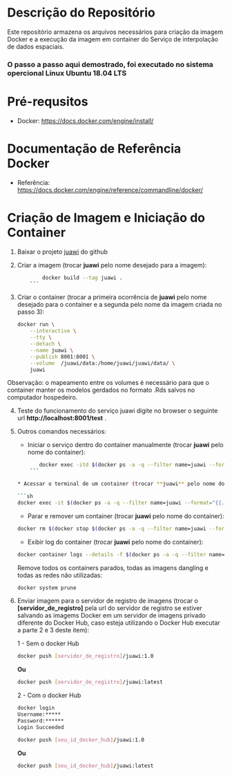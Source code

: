 # Descrição do Repositório

Este repositório armazena os arquivos necessários para criação da imagem Docker e a execução da imagem em container do Serviço de interpolação de dados espaciais.

### O passo a passo aqui demostrado, foi executado no sistema opercional Linux Ubuntu 18.04 LTS

# Pré-requsitos

* Docker: https://docs.docker.com/engine/install/

# Documentação de Referência Docker

* Referência: https://docs.docker.com/engine/reference/commandline/docker/

# Criação de Imagem e Iniciação do Container


1) Baixar o projeto [juawi](https://github.com/jualabs/juawi) do github


2) Criar a imagem (trocar **juawi** pelo nome desejado para a imagem):

	```sh
            docker build --tag juawi .
        ```

3) Criar o container (trocar a primeira ocorrência de **juawi** pelo nome desejado para o container e a segunda pelo nome da imagem criada no passo 3):

	```sh
    docker run \
        --interactive \
        --tty \
        --detach \
        --name juawi \
        --publish 8001:8001 \
        --volume  /juawi/data:/home/juawi/juawi/data/ \
        juawi
    ```

Observação: o mapeamento entre os volumes é necessário para que o container manter os modelos gerdados no formato .Rds salvos no computador hospedeiro.

4) Teste do funcionamento do serviço juawi digite no browser o seguinte url **http://localhost:8001/test** .

5) Outros comandos necessários:

    * Iniciar o serviço dentro do container manualmente (trocar **juawi** pelo nome do container):

	```sh
           docker exec -itd $(docker ps -a -q --filter name=juawi --format="{{.ID}}") /bin/bash -c "Rscript plumber.R"
        ```

    * Acessar o terminal de um container (trocar **juawi** pelo nome do container):

	```sh
    docker exec -it $(docker ps -a -q --filter name=juawi --format="{{.ID}}") /bin/bash
    ```

    * Parar e remover um container (trocar **juawi** pelo nome do container):

	```sh
    docker rm $(docker stop $(docker ps -a -q --filter name=juawi --format="{{.ID}}"))
	```
	
    * Exibir log do container (trocar **juawi** pelo nome do container):

    ```sh
    docker container logs --details -f $(docker ps -a -q --filter name=juawi --format="{{.ID}}")
    ```

    Remove todos os containers parados, todas as imagens dangling e todas as redes não utilizadas:
    ```sh
    docker system prune
	  ```

6) Enviar imagem para o servidor de registro de imagens (trocar o **[servidor_de_registro]** pela url do servidor de registro se estiver salvando as imagems Docker em um servidor de imagens privado diferente do Docker Hub, caso esteja utilizando o Docker Hub executar a parte 2 e 3 deste item):

	1 - Sem o docker Hub
	```sh
	docker push [servidor_de_registro]/juawi:1.0
	```
	**Ou**
	```sh
	docker push [servidor_de_registro]/juawi:latest
	```

	2 - Com o docker Hub 
	```sh
	docker login
	Username:*****
	Password:******
	Login Succeeded
	```
	```sh
	docker push [seu_id_docker_hub]/juawi:1.0
	```
	**Ou**
	```sh
	docker push [seu_id_docker_hub]/juawi:latest
	```



